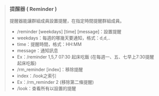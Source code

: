 > ### **提醒器 ( Reminder )**
> 
> 提醒器能讓群組成員設置提醒，在指定時間提醒群組成員。
> 
> - /reminder [weekdays] [time] [message]：設置提醒
>  - weekdays：每週的哪幾天要通知，格式：d,d,..
>  - time：提醒時間，格式：HH:MM
>  - message：通知訊息
>  - Ex：/reminder 1,5,7 07:30 起床吃飯 (在每週一、五、七早上7:30提醒起床吃飯)
> - /rm_reminder [index]：移除提醒
>  - index：/look之索引
>  - Ex：/rm_reminder 2 (移除第二條提醒)
> - /look：查看所有以設置的提醒